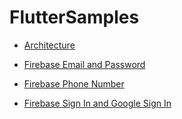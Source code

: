 # FlutterSamples

* [Architecture](https://medium.com/ruangguru/an-introduction-to-flutter-clean-architecture-ae00154001b0)

* [Firebase Email and Password](https://www.youtube.com/watch?v=Dyu-tcX0H7M)

* [Firebase Phone Number](https://www.youtube.com/watch?si=eqOybQmc0-JuM9Tm&v=dGwr66EkJKk&feature=youtu.be)

* [Firebase Sign In and Google Sign In](https://blog.codemagic.io/firebase-authentication-google-sign-in-using-flutter/)
